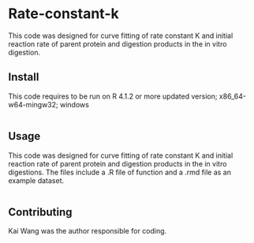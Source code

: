 # Rate-constant-k
This code was designed for curve fitting of rate constant K and initial reaction rate of parent protein and digestion products in the in vitro digestion. 

## Install
This code requires to be run on R 4.1.2 or more updated version; x86_64-w64-mingw32; windows
```
```

## Usage
This code was designed for curve fitting of rate constant K and initial reaction rate of parent protein and digestion products in the in vitro digestions. The files include 
a .R file of function and a .rmd file as an example dataset.
```
```

## Contributing
Kai Wang was the author responsible for coding. 

